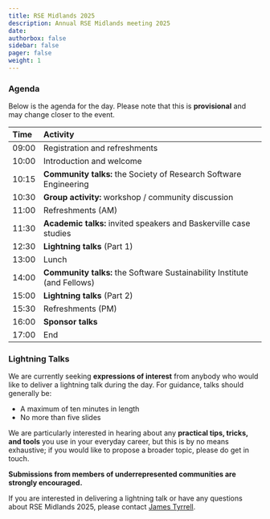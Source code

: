 ```yaml
---
title: RSE Midlands 2025
description: Annual RSE Midlands meeting 2025 
date:
authorbox: false
sidebar: false
pager: false
weight: 1
---
```


### Agenda

Below is the agenda for the day. Please note that this is **provisional** and may change closer to the event.

| Time  | Activity                                                                 |
| :---- | :----------------------------------------------------------------------- |
| 09:00 | Registration and refreshments                                            |
| 10:00 | Introduction and welcome                                                 |
| 10:15 | **Community talks:** the Society of Research Software Engineering        |
| 10:30 | **Group activity:** workshop / community discussion                      |
| 11:00 | Refreshments (AM)                                                        |
| 11:30 | **Academic talks:** invited speakers and Baskerville case studies        |
| 12:30 | **Lightning talks** (Part 1)                                             |
| 13:00 | Lunch                                                                    |
| 14:00 | **Community talks:** the Software Sustainability Institute (and Fellows) |
| 15:00 | **Lightning talks** (Part 2)                                             |
| 15:30 | Refreshments (PM)                                                        |
| 16:00 | **Sponsor talks**                                                        |
| 17:00 | End                                                                      |

### Lightning Talks

We are currently seeking **expressions of interest** from anybody who would like to deliver a lightning talk during the day. For guidance, talks should generally be:

- A maximum of ten minutes in length
- No more than five slides

We are particularly interested in hearing about any **practical tips, tricks, and tools** you use in your everyday career, but this is by no means exhaustive; if you would like to propose a broader topic, please do get in touch.

**Submissions from members of underrepresented communities are strongly encouraged.**

If you are interested in delivering a lightning talk or have any questions about RSE Midlands 2025, please contact [James Tyrrell](mailto:j.m.tyrrell@bham.ac.uk).